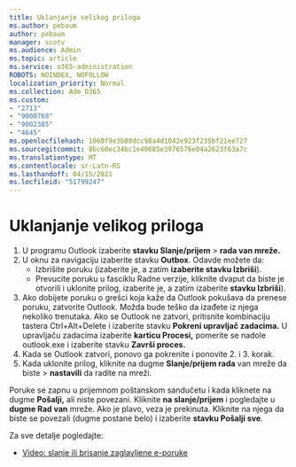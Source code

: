 ```yaml
---
title: Uklanjanje velikog priloga
ms.author: pebaum
author: pebaum
manager: scotv
ms.audience: Admin
ms.topic: article
ms.service: o365-administration
ROBOTS: NOINDEX, NOFOLLOW
localization_priority: Normal
ms.collection: Adm_O365
ms.custom:
- "2713"
- "9000768"
- "9002385"
- "4645"
ms.openlocfilehash: 1068f9e3b88dcc98a4d1042e923f235bf21ee727
ms.sourcegitcommit: 8bc60ec34bc1e40685e3976576e04a2623f63a7c
ms.translationtype: MT
ms.contentlocale: sr-Latn-RS
ms.lasthandoff: 04/15/2021
ms.locfileid: "51799247"
---
```

# <a name="remove-the-large-attachment"></a>Uklanjanje velikog priloga

1. U programu Outlook izaberite **stavku Slanje/prijem**  >  **rada van mreže.** 
2. U oknu za navigaciju izaberite stavku **Outbox**. Odavde možete da: 
    - Izbrišite poruku (izaberite je, a zatim **izaberite stavku Izbriši**).
    - Prevucite poruku u fasciklu Radne verzije, kliknite dvaput da biste je otvorili i uklonite prilog, izaberite je, a zatim izaberite **stavku Izbriši**).
3. Ako dobijete poruku o grešci koja kaže da Outlook pokušava da prenese poruku, zatvorite Outlook. Možda bude teško da izađete iz njega nekoliko trenutaka. Ako se Outlook ne zatvori, pritisnite kombinaciju tastera Ctrl+Alt+Delete i izaberite stavku **Pokreni upravljač zadacima.** U upravljaču zadacima izaberite **karticu Procesi,** pomerite se nadole outlook.exe i izaberite stavku **Završi proces.**
4. Kada se Outlook zatvori, ponovo ga pokrenite i ponovite 2. i 3. korak. 
5. Kada uklonite prilog, kliknite na dugme **Slanje/prijem rada** van mreže da biste  >  **nastavili** da radite na mreži. 

Poruke se zapnu u prijemnom poštanskom sandučetu i kada kliknete na dugme **Pošalji,** ali niste povezani. Kliknite **na slanje/prijem** i pogledajte u **dugme Rad van** mreže. Ako je plavo, veza je prekinuta. Kliknite na njega da biste se povezali (dugme postane belo) i izaberite **stavku Pošalji sve**.
 
 Za sve detalje pogledajte:
- [Video: slanje ili brisanje zaglavljene e-poruke](https://support.office.com/article/Video-Send-or-delete-an-email-stuck-in-your-outbox-26d5d34a-4e5f-444a-a9e8-44db04a94dec) 